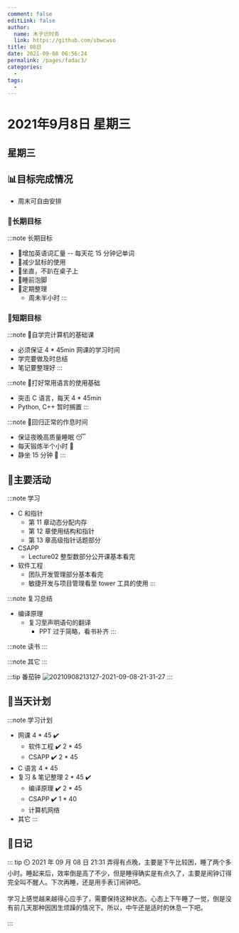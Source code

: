 ```yaml
---
comment: false
editLink: false
author: 
  name: 木子识时务
  link: https://github.com/sbwcwso
title: 08日
date: 2021-09-08 06:56:24
permalink: /pages/fadac3/
categories: 
  - 
tags: 
  - 
---
```


# 2021年9月8日 星期三

## 星期三

## 📊目标完成情况

* 周末可自由安排

### 🐺长期目标

:::note 长期目标
* 🚢增加英语词汇量 -- 每天花 15 分钟记单词
* 🚢减少鼠标的使用
* 🚢坐直，不趴在桌子上
* 🚢睡前泡脚
* 🚢定期整理
  * 周未半小时
:::

### 🐆短期目标

:::note 🚗自学完计算机的基础课
* 必须保证 4 * 45min 网课的学习时间
* 学完要做及时总结
* 笔记要整理好
:::

:::note 🚗打好常用语言的使用基础
* 突击 C 语言，每天 4 * 45min
* Python, C++ 暂时搁置
:::

:::note 🚗回归正常的作息时间
* 保证夜晚高质量睡眠 😴
* 每天锻炼半个小时 🏃
* 静坐 15 分钟 🙏
:::

## 🏃主要活动

:::note 学习
* C 和指针
  * 第 11 章动态分配内存
  * 第 12 章使用结构和指针
  * 第 13 章高级指针话题部分
* CSAPP
  * Lecture02 整型数部分公开课基本看完
* 软件工程
  * 团队开发管理部分基本看完
  * 敏捷开发与项目管理看至 tower 工具的使用
:::

:::note 复习总结
* 编译原理
  * 复习至声明语句的翻译
    * PPT 过于简略，看书补齐
:::

:::note 读书
:::

:::note 其它
:::

:::tip 番茄钟
![20210908213127-2021-09-08-21-31-27](https://cdn.jsdelivr.net/gh/sbwcwso/PicBed@master/20210908213127-2021-09-08-21-31-27.png)
:::

## 📓当天计划

:::note 学习计划
* 网课 4 * 45  ✔️
  * 软件工程  ✔️ 2 * 45
  * CSAPP ✔️  2 * 45
* C 语言 4 * 45
* 复习 & 笔记整理 2 * 45  ✔️
  * 编译原理  ✔️  2 * 45
  * CSAPP  ✔️  1 * 40
  * 计算机网络  
* 其它
:::

## 🤔日记

::: tip ⏲️ 2021 年 09 月 08 日 21:31
弄得有点晚，主要是下午比较困，睡了两个多小时。睡起来后，效率倒是高了不少，但是睡得确实是有点久了，主要是闹钟订得完全叫不醒人。下次再睡，还是用手表订闹钟吧。
<br><br>
学习上感觉越来越得心应手了，需要保持这种状态。心态上下午睡了一觉，倒是没有前几天那种因困生烦躁的情况下。所以，中午还是适时的休息一下吧。
<br><br>
:::
